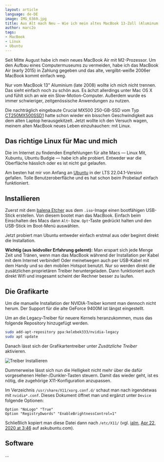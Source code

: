 ```yaml
---
layout: article
language: de-DE
image: IMG_6369.jpg
title: Aus Alt mach Neu – Wie ich mein altes MacBook 13-Zoll (Aluminum, late 2008) mit Ubuntu wieder fit gemacht hab
author: marc2o
tags:
- MacBook
- Linux
- Ubuntu
---
```



Seit Mitte August habe ich mein neues MacBook Air mit M2-Prozessor. Um den Aufbau eines Computermuseums zu vermeiden, habe ich das MacBook Air (early 2015) in Zahlung gegeben und das alte, vergilbt-weiße 2006er MacBook kommt einfach weg.

Nur vom MacBook 13" Aluminium (late 2008) wollte ich mich nicht trennen. Das sieht einfach noch zu schön aus. Es ächzt allerdings unter Mac OS X und fühlt sich an wie ein Slow-Motion-Computer. Außerdem wurde es immer schwieriger, zeitgenössische Anwendungen zu nutzen.

Die nachträglich eingebaute Crucial MX500 250-GB-SSD vom Typ [CT250MX500SSD1](https://www.crucial.de/ssd/mx500/ct250mx500ssd1) hatte schon wieder ein bisschen Geschwindigkeit aus dem alten Laptop herausgekitzelt. Jetzt wollte ich den Versuch wagen, meinem alten MacBook neues Leben einzuhauchen: mit Linux.


## Das richtige Linux für Mac und mich

Die im Internet zu findenden Empfehlungen für alte Macs — Linux Mit, Xubuntu, Ubuntu Budgie — habe ich alle probiert. Entweder war die Oberfläche hässlich oder es ist nicht gut gelaufen.

Am besten hat mir von Anfang an [Ubuntu](https://ubuntu.com/download) in der LTS 22.04.1-Version gefallen. Tolle Benutzeroberfläche und es hat schon beim Probelauf einfach funktioniert.


## Installieren

Zuerst mit dem [balena Etcher](https://www.balena.io/etcher/) aus dem `.iso`-Image einen bootfähigen USB-Stick erstellen. Von diesem bootet man das MacBook. Einfach beim Einschalten des Macs dann `Alt`- bzw. `Opt`-Taste gedrückt halten und den USB-Stick im Boot-Menü auswählen.

Jetzt probiert man Ubuntu entweder einfach erstmal aus oder beginnt direkt die Installation.

**Wichtig (aus leidvoller Erfahrung gelernt):** Man erspart sich jede Menge Zeit und Tränen, wenn man das MacBook während der Installation per Kabel mit dem Internet verbindet! Oder meinetwegen auch per USB-Kabel mit dem Handy und so den mobilen Hotspot benutzt. Nur so werden direkt die zusätzlichen proprietären Treiber heruntergeladen. Dann funktioniert auch direkt Wifi und insgesamt scheint der Rechner besser zu laufen.


## Die Grafikarte

Um die manuelle Installation der NVIDIA-Treiber kommt man dennoch nicht herum. Der Support für die alte GeForce 9400M ist längst eingestellt.

Um an die Legacy-Treiber für neuere Kernels heranzukommen, muss das folgende Repository hinzugefügt werden.

```bash
sudo add-apt-repository ppa:kelebek333/nvidia-legacy
sudo apt update
```

Danach lässt sich der Grafikartentreiber unter _Zusätzliche Treiber_ aktivieren.

![Treiber Installieren](ubuntu-macbook-treiber-installieren.png)

Dummerweise lässt sich nun die Helligkeit nicht mehr über die dafür vorgesehenen Heller-/Dunkler-Tasten steuern. Damit das wieder geht, ist es nötig, die zugehörige X11-Konfiguration anzupassen.

Im Verzeichnis `/usr/share/X11/xorg.conf.d/` schaut man nach irgendetwas mit `nvidia*.conf`. Dieses Dokument öffnet man und ergänzt unter `Device` folgende Optionen:

```config
Option "NoLogo" "True"
Option "RegistryDwords" "EnableBrightnessControl=1"
```

Schließlich kopiert man diese Datei dann nach `/etc/X11/` (vgl. [ialm](https://askubuntu.com/users/143625/ialm), [Apr 22, 2020 at 3:46](https://askubuntu.com/questions/126441/brightness-controls-doesnt-work-on-a-macbook-pro-5-5-ubuntu-12-04-lts?rq=1#comment2069082_126559) auf askubuntu.com).

## Software

…
